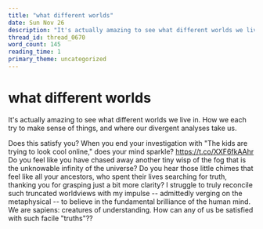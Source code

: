 ```yaml
---
title: "what different worlds"
date: Sun Nov 26
description: "It's actually amazing to see what different worlds we live in. How we each try to make sense of things, and where our divergent analyses take us."
thread_id: thread_0670
word_count: 145
reading_time: 1
primary_theme: uncategorized
---
```


# what different worlds

It's actually amazing to see what different worlds we live in. How we each try to make sense of things, and where our divergent analyses take us.

Does this satisfy you? When you end your investigation with "The kids are trying to look cool online," does your mind sparkle? https://t.co/XXF6fkAAhr Do you feel like you have chased away another tiny wisp of the fog that is the unknowable infinity of the universe? Do you hear those little chimes that feel like all your ancestors, who spent their lives searching for truth, thanking you for grasping just a bit more clarity? I struggle to truly reconcile such truncated worldviews with my impulse -- admittedly verging on the metaphysical -- to believe in the fundamental brilliance of the human mind. We are sapiens: creatures of understanding. How can any of us be satisfied with such facile "truths"??